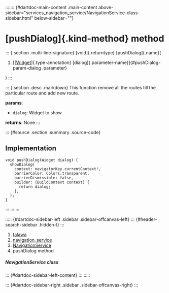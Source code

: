::::::: {#dartdoc-main-content .main-content above-sidebar="services_navigation_service/NavigationService-class-sidebar.html" below-sidebar=""}
<div>

# [pushDialog]{.kind-method} method

</div>

::: {.section .multi-line-signature}
[void]{.returntype} [pushDialog]{.name}(

1.  [[[Widget](https://api.flutter.dev/flutter/widgets/Widget-class.html)]{.type-annotation}
    [dialog]{.parameter-name}]{#pushDialog-param-dialog .parameter}

)
:::

::: {.section .desc .markdown}
This function remove all the routes till the particular route and add
new route.

**params**:

-   `dialog`: Widget to show

**returns**: None
:::

::: {#source .section .summary .source-code}
## Implementation

``` language-dart
void pushDialog(Widget dialog) {
  showDialog(
    context: navigatorKey.currentContext!,
    barrierColor: Colors.transparent,
    barrierDismissible: false,
    builder: (BuildContext context) {
      return dialog;
    },
  );
}
```
:::
:::::::

::::: {#dartdoc-sidebar-left .sidebar .sidebar-offcanvas-left}
::: {#header-search-sidebar .hidden-l}
:::

1.  [talawa](../../index.html)
2.  [navigation_service](../../services_navigation_service/)
3.  [NavigationService](../../services_navigation_service/NavigationService-class.html)
4.  pushDialog method

##### NavigationService class

::: {#dartdoc-sidebar-left-content}
:::
:::::

::: {#dartdoc-sidebar-right .sidebar .sidebar-offcanvas-right}
:::
